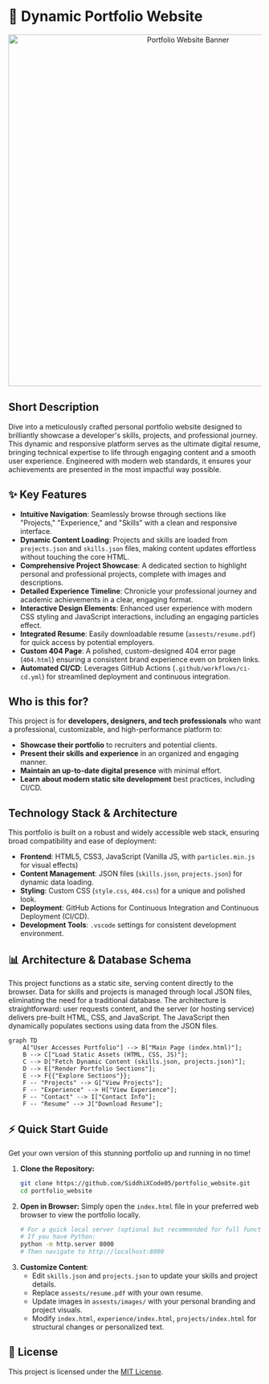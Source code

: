 # 🚀 Dynamic Portfolio Website

<p align="center"><img src="./assests/images/hero1.png" alt="Portfolio Website Banner" width="700"></p>

## Short Description
Dive into a meticulously crafted personal portfolio website designed to brilliantly showcase a developer's skills, projects, and professional journey. This dynamic and responsive platform serves as the ultimate digital resume, bringing technical expertise to life through engaging content and a smooth user experience. Engineered with modern web standards, it ensures your achievements are presented in the most impactful way possible.

## ✨ Key Features
*   **Intuitive Navigation**: Seamlessly browse through sections like "Projects," "Experience," and "Skills" with a clean and responsive interface.
*   **Dynamic Content Loading**: Projects and skills are loaded from `projects.json` and `skills.json` files, making content updates effortless without touching the core HTML.
*   **Comprehensive Project Showcase**: A dedicated section to highlight personal and professional projects, complete with images and descriptions.
*   **Detailed Experience Timeline**: Chronicle your professional journey and academic achievements in a clear, engaging format.
*   **Interactive Design Elements**: Enhanced user experience with modern CSS styling and JavaScript interactions, including an engaging particles effect.
*   **Integrated Resume**: Easily downloadable resume (`assests/resume.pdf`) for quick access by potential employers.
*   **Custom 404 Page**: A polished, custom-designed 404 error page (`404.html`) ensuring a consistent brand experience even on broken links.
*   **Automated CI/CD**: Leverages GitHub Actions (`.github/workflows/ci-cd.yml`) for streamlined deployment and continuous integration.

## Who is this for?
This project is for **developers, designers, and tech professionals** who want a professional, customizable, and high-performance platform to:
*   **Showcase their portfolio** to recruiters and potential clients.
*   **Present their skills and experience** in an organized and engaging manner.
*   **Maintain an up-to-date digital presence** with minimal effort.
*   **Learn about modern static site development** best practices, including CI/CD.

## Technology Stack & Architecture
This portfolio is built on a robust and widely accessible web stack, ensuring broad compatibility and ease of deployment:

*   **Frontend**: HTML5, CSS3, JavaScript (Vanilla JS, with `particles.min.js` for visual effects)
*   **Content Management**: JSON files (`skills.json`, `projects.json`) for dynamic data loading.
*   **Styling**: Custom CSS (`style.css`, `404.css`) for a unique and polished look.
*   **Deployment**: GitHub Actions for Continuous Integration and Continuous Deployment (CI/CD).
*   **Development Tools**: `.vscode` settings for consistent development environment.

## 📊 Architecture & Database Schema
This project functions as a static site, serving content directly to the browser. Data for skills and projects is managed through local JSON files, eliminating the need for a traditional database. The architecture is straightforward: user requests content, and the server (or hosting service) delivers pre-built HTML, CSS, and JavaScript. The JavaScript then dynamically populates sections using data from the JSON files.

```mermaid
graph TD
    A["User Accesses Portfolio"] --> B["Main Page (index.html)"];
    B --> C["Load Static Assets (HTML, CSS, JS)"];
    C --> D["Fetch Dynamic Content (skills.json, projects.json)"];
    D --> E["Render Portfolio Sections"];
    E --> F{{"Explore Sections"}};
    F -- "Projects" --> G["View Projects"];
    F -- "Experience" --> H["View Experience"];
    F -- "Contact" --> I["Contact Info"];
    F -- "Resume" --> J["Download Resume"];
```

## ⚡ Quick Start Guide
Get your own version of this stunning portfolio up and running in no time!

1.  **Clone the Repository:**
    ```bash
    git clone https://github.com/SiddhiXCode05/portfolio_website.git
    cd portfolio_website
    ```
2.  **Open in Browser:**
    Simply open the `index.html` file in your preferred web browser to view the portfolio locally.
    ```bash
    # For a quick local server (optional but recommended for full functionality)
    # If you have Python:
    python -m http.server 8000
    # Then navigate to http://localhost:8000
    ```
3.  **Customize Content**:
    *   Edit `skills.json` and `projects.json` to update your skills and project details.
    *   Replace `assests/resume.pdf` with your own resume.
    *   Update images in `assests/images/` with your personal branding and project visuals.
    *   Modify `index.html`, `experience/index.html`, `projects/index.html` for structural changes or personalized text.

## 📜 License
This project is licensed under the [MIT License](LICENSE).